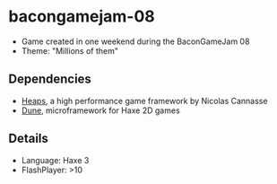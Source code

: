 bacongamejam-08
===

* Game created in one weekend during the BaconGameJam 08
* Theme: "Millions of them"

	
Dependencies
---

* [Heaps](https://github.com/ncannasse/heaps), a high performance game framework by Nicolas Cannasse
* [Dune](https://github.com/Namide/dune), microframework for Haxe 2D games

	
Details
---

* Language: Haxe 3
* FlashPlayer: >10
